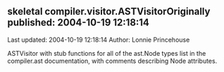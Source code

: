## skeletal compiler.visitor.ASTVisitorOriginally published: 2004-10-19 12:18:14 
Last updated: 2004-10-19 12:18:14 
Author: Lonnie Princehouse 
 
ASTVisitor with stub functions for all of the ast.Node types list in the compiler.ast documentation, with comments describing Node attributes.